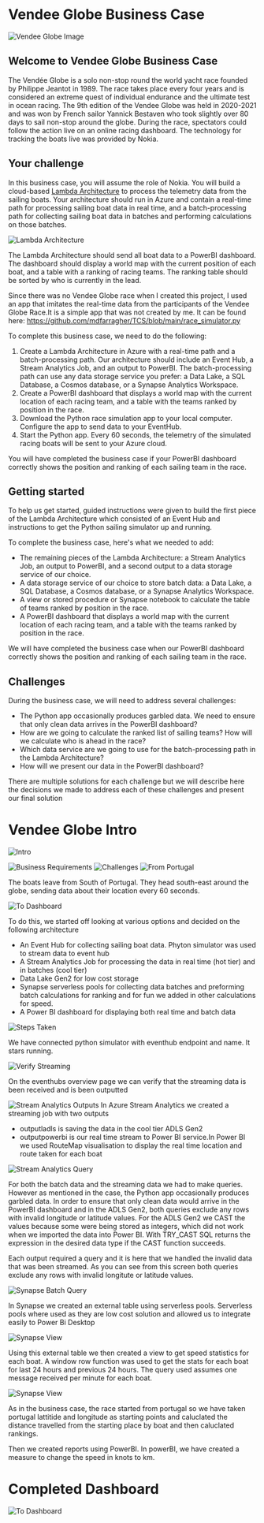 # Vendee Globe Business Case

![Vendee Globe Image](Vendee-globe-intro.jpeg)

## Welcome to Vendee Globe Business Case

The Vendée Globe is a solo non-stop round the world yacht
race founded by Philippe Jeantot in 1989. The race takes place
every four years and is considered an extreme quest of
individual endurance and the ultimate test in ocean racing.
The 9th edition of the Vendee Globe was held in 2020-2021
and was won by French sailor Yannick Bestaven who took
slightly over 80 days to sail non-stop around the globe.
During the race, spectators could follow the action live on an
online racing dashboard. The technology for tracking the boats
live was provided by Nokia.

## Your challenge

In this business case, you will assume the role of Nokia. You will build a cloud-based [Lambda Architecture](https://en.wikipedia.org/wiki/Lambda_architecture) to process the telemetry data from the sailing boats. Your architecture should run in Azure and contain a real-time path for processing sailing boat data in real time, and a batch-processing path for collecting sailing boat data in batches and performing calculations on those batches. 

![Lambda Architecture](lambda_architecture.png)

The Lambda Architecture should send all boat data to a PowerBI dashboard. The dashboard should display a world map with the current position of each boat, and a table with a ranking of racing teams. The ranking table should be sorted by who is currently in the lead. 

Since there was no Vendee Globe race when I created this project, I used an app that imitates the real-time data from the participants of the Vendee Globe Race.It is a simple app that was not created by me. It can be found here: https://github.com/mdfarragher/TCS/blob/main/race_simulator.py

To complete this business case, we need to do the following:

1. Create a Lambda Architecture in Azure with a real-time path and a batch-processing path. Our architecture should include an Event Hub, a Stream Analytics Job, and an output to PowerBI. The batch-processing path can use any data storage service you prefer: a Data Lake, a SQL Database, a Cosmos database, or a Synapse Analytics Workspace.
2. Create a PowerBI dashboard that displays a world map with the current location of each racing team, and a table with the teams ranked by position in the race.
3. Download the Python race simulation app to your local computer. Configure the app to send data to your EventHub.
4. Start the Python app. Every 60 seconds, the telemetry of the simulated racing boats will be sent to your Azure cloud.

You will have completed the business case if your PowerBI dashboard correctly shows the position and ranking of each sailing team in the race.

## Getting started

To help us get started, guided instructions were given to build the first piece of the Lambda Architecture which consisted of an Event Hub and instructions to get the Python sailing simulator up and running. 

To complete the business case, here's what we needed to add:

* The remaining pieces of the Lambda Architecture: a Stream Analytics Job, an output to PowerBI, and a second output to a data storage service of our choice.
* A data storage service of our choice to store batch data: a Data Lake, a SQL Database, a Cosmos database, or a Synapse Analytics Workspace.
* A view or stored procedure or Synapse notebook to calculate the table of teams ranked by position in the race.
* A PowerBI dashboard that displays a world map with the current location of each racing team, and a table with the teams ranked by position in the race.

We will have completed the business case when our PowerBI dashboard correctly shows the position and ranking of each sailing team in the race. 

## Challenges

During the business case, we will need to address several challenges:

* The Python app occasionally produces garbled data. We need to ensure that only clean data arrives in the PowerBI dashboard? 
* How are we going to calculate the ranked list of sailing teams? How will we calculate who is ahead in the race?
* Which data service are we going to use for the batch-processing path in the Lambda Architecture?
* How will we present our data in the PowerBI dashboard?

There are multiple solutions for each challenge but we will describe here the decisions we made to address each of these challenges and present our final solution

# Vendee Globe Intro

 
![Intro](intro.png)

![Business Requirements](requirements.png)
![Challenges](Challenges.png)
![From Portugal](from_portugal.png)

The boats leave from South of Portugal. They head south-east around the globe, sending data about their location every 60 seconds. 

![To Dashboard](dashboard.png)

To do this, we started off looking at various options and decided on the following architecture

* An Event Hub for collecting sailing boat data. Phyton simulator was used to stream data to event hub
* A Stream Analytics Job for processing the data in real time (hot tier) and in batches (cool tier)
* Data Lake Gen2 for low cost storage
* Synapse serverless pools for collecting data batches and preforming batch calculations for ranking and for fun we added in other calculations for speed.
* A Power BI dashboard for displaying both real time and batch data

![Steps Taken](steps.png)

We have connected python simulator with eventhub endpoint and name. It stars running.

![Verify Streaming](eventhub.png)

On the eventhubs overview page we can verify that the streaming data is been received and is been outputted 


![Stream Analytics Outputs](streaming_job.png)
In Azure Stream Analytics we created a streaming job with two outputs

* outputladls is saving the data in the cool tier ADLS Gen2
* outputpowerbi is our real time stream to Power BI service.In Power BI we used RouteMap visualisation to display the real time location and route taken for each boat

![Stream Analytics Query](Batch_output.png)

For both the batch data and the streaming data we had to make queries. However as mentioned in the case, the Python app occasionally produces garbled data. In order to ensure that only clean data would arrive in the PowerBI dashboard and in the ADLS Gen2, both queries exclude any rows with invalid longitude or latitude values. For the ADLS Gen2 we CAST the values because some were being stored as integers, which did not work when we imported the data into Power BI. With TRY_CAST SQL returns the expression in the desired data type if the CAST function succeeds.  

Each output required a query and it is here that we handled the invalid data that was been streamed. As you can see from this screen both queries exclude any rows with invalid longitute or latitude values.


![Synapse Batch Query](Batchlocation_data.png)

In Synapse we created an external table using serverless pools. Serverless pools where used as they are low cost solution and allowed us to integrate easily to Power Bi Desktop

![Synapse View](speeds.png)

Using this external table we then created a view to get speed statistics for each boat. A window row function was used to get the stats for each boat for last 24 hours and previous 24 hours. The query used assumes one message received per minute for each boat. 

![Synapse View](ranking.png)

As in the business case, the race started from portugal so we have taken portugal lattitide and longitude as starting points and caluclated the distance travelled from the starting place by boat and then caluclated rankings.

Then we created reports using PowerBI. In powerBI, we have created a measure to change the speed in knots to km.
# Completed Dashboard
![To Dashboard](dashboard.png)

